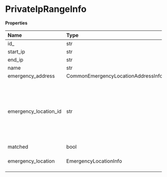 # PrivateIpRangeInfo

**Properties**

| Name                  | Type                               | Required | Description                                                                                                                                                                   |
| :-------------------- | :--------------------------------- | :------- | :---------------------------------------------------------------------------------------------------------------------------------------------------------------------------- |
| id\_                  | str                                | ❌       |                                                                                                                                                                               |
| start_ip              | str                                | ❌       |                                                                                                                                                                               |
| end_ip                | str                                | ❌       |                                                                                                                                                                               |
| name                  | str                                | ❌       | Network name                                                                                                                                                                  |
| emergency_address     | CommonEmergencyLocationAddressInfo | ❌       |                                                                                                                                                                               |
| emergency_location_id | str                                | ❌       | Emergency response location (address) internal identifier. Only one of a pair `emergencyAddress` or `emergencyLocationId` should be specified, otherwise an error is returned |
| matched               | bool                               | ❌       |                                                                                                                                                                               |
| emergency_location    | EmergencyLocationInfo              | ❌       | Emergency response location information                                                                                                                                       |

<!-- This file was generated by liblab | https://liblab.com/ -->
